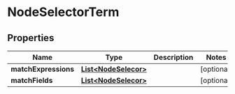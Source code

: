 

# NodeSelectorTerm


## Properties

| Name | Type | Description | Notes |
|------------ | ------------- | ------------- | -------------|
|**matchExpressions** | [**List&lt;NodeSelecor&gt;**](NodeSelecor.md) |  |  [optional] |
|**matchFields** | [**List&lt;NodeSelecor&gt;**](NodeSelecor.md) |  |  [optional] |



